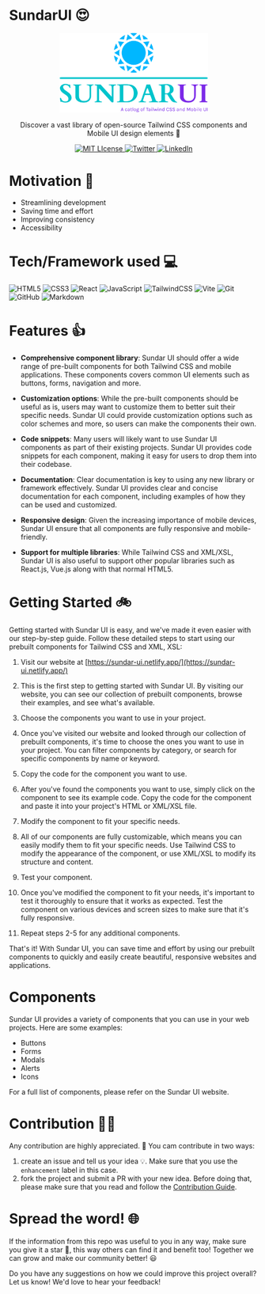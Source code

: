 # SundarUI 😍

<p align="center">
<a href="https://sundar-ui.netlify.app/#">
<img width="300" src="src/assets/logo.png">
</a>
  <p align="center">Discover a vast library of open-source Tailwind CSS components and Mobile UI design elements 🚀</p>
</p>

<p align="center">
  <a href="https://github.com/rajpatel17-bot/SundarUI/blob/master/LICENSE">
    <img src="https://img.shields.io/github/license/othneildrew/Best-README-Template.svg?style=flat&logo=appveyor" alt="MIT LIcense">
  </a>
  <a href="https://twitter.com/sundar_ui">
    <img src="https://img.shields.io/twitter/follow/sundar_ui?style=social" alt="Twitter">
  </a>
  <a href="https://www.linkedin.com/company/sundarui/">
    <img src="https://img.shields.io/badge/-LinkedIn-black.svg?style=flat&logo=appveyor&logo=linkedin&colorB=555" alt="LinkedIn">
  </a>
</p>

# Motivation 🚀

- Streamlining development
- Saving time and effort
- Improving consistency
- Accessibility

# Tech/Framework used 💻
![HTML5](https://img.shields.io/badge/html5-%23E34F26.svg?style=for-the-badge&logo=html5&logoColor=white)
![CSS3](https://img.shields.io/badge/css3-%231572B6.svg?style=for-the-badge&logo=css3&logoColor=white)
![React](https://img.shields.io/badge/react-%2320232a.svg?style=for-the-badge&logo=react&logoColor=%2361DAFB)
![JavaScript](https://img.shields.io/badge/javascript-%23323330.svg?style=for-the-badge&logo=javascript&logoColor=%23F7DF1E)
![TailwindCSS](https://img.shields.io/badge/tailwindcss-%2338B2AC.svg?style=for-the-badge&logo=tailwind-css&logoColor=white)
![Vite](https://img.shields.io/badge/vite-%23646CFF.svg?style=for-the-badge&logo=vite&logoColor=white)
![Git](https://img.shields.io/badge/git-%23F05033.svg?style=for-the-badge&logo=git&logoColor=white)
![GitHub](https://img.shields.io/badge/github-%23121011.svg?style=for-the-badge&logo=github&logoColor=white)
![Markdown](https://img.shields.io/badge/markdown-%23000000.svg?style=for-the-badge&logo=markdown&logoColor=white)

# Features 👍

- **Comprehensive component library**: Sundar UI should offer a wide range of pre-built components for both Tailwind CSS and mobile applications. These components covers common UI elements such as buttons, forms, navigation and more.

- **Customization options**: While the pre-built components should be useful as is, users may want to customize them to better suit their specific needs. Sundar UI could provide customization options such as color schemes and more, so users can make the components their own.

- **Code snippets**: Many users will likely want to use Sundar UI components as part of their existing projects. Sundar UI provides code snippets for each component, making it easy for users to drop them into their codebase.

- **Documentation**: Clear documentation is key to using any new library or framework effectively. Sundar UI provides clear and concise documentation for each component, including examples of how they can be used and customized.

- **Responsive design**: Given the increasing importance of mobile devices, Sundar UI ensure that all components are fully responsive and mobile-friendly.

- **Support for multiple libraries**: While Tailwind CSS and XML/XSL, Sundar UI is also useful to support other popular libraries such as React.js, Vue.js along with that normal HTML5.

# Getting Started 🚲
Getting started with Sundar UI is easy, and we've made it even easier with our step-by-step guide. Follow these detailed steps to start using our prebuilt components for Tailwind CSS and XML, XSL:

1. Visit our website at [https://sundar-ui.netlify.app/](https://sundar-ui.netlify.app/)

2. This is the first step to getting started with Sundar UI. By visiting our website, you can see our collection of prebuilt components, browse their examples, and see what's available.

3. Choose the components you want to use in your project.

4. Once you've visited our website and looked through our collection of prebuilt components, it's time to choose the ones you want to use in your project. You can filter components by category, or search for specific components by name or keyword.

5. Copy the code for the component you want to use.

6. After you've found the components you want to use, simply click on the component to see its example code. Copy the code for the component and paste it into your project's HTML or XML/XSL file.

7. Modify the component to fit your specific needs.

8. All of our components are fully customizable, which means you can easily modify them to fit your specific needs. Use Tailwind CSS to modify the appearance of the component, or use XML/XSL to modify its structure and content.

9. Test your component.

10. Once you've modified the component to fit your needs, it's important to test it thoroughly to ensure that it works as expected. Test the component on various devices and screen sizes to make sure that it's fully responsive.

11. Repeat steps 2-5 for any additional components.

That's it! With Sundar UI, you can save time and effort by using our prebuilt components to quickly and easily create beautiful, responsive websites and applications.


# Components
Sundar UI provides a variety of components that you can use in your web projects. Here are some examples:

- Buttons
- Forms
- Modals
- Alerts
- Icons

For a full list of components, please refer on the Sundar UI website.

# Contribution 👨‍💻
Any contribution are highly appreciated. 🙏 You cam contribute in two ways:

1. create an issue and tell us your idea 💡. Make sure that you use the `enhancement` label in this case.
2. fork the project and submit a PR with your new idea. Before doing that, please make sure that you read and follow the [Contribution Guide](./CONTRIBUTING.md).

# Spread the word! 🌐

If the information from this repo was useful to you in any way, make sure you give it a star 🌟, this way others can find it and benefit too! Together we can grow and make our community better! :smiley:

Do you have any suggestions on how we could improve this project overall? Let us know! We'd love to hear your feedback! 

